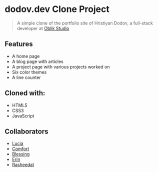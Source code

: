 # dodov.dev Clone Project

> A simple clone of the portfolio site of Hristiyan Dodov, a full-stack developer at [Oblik Studio](https://oblik.studio/)

## Features

-   A home page
-   A blog page with articles
-   A project page with various projects worked on
-   Six color themes
-   A line counter

## Cloned with:

-   HTML5
-   CSS3
-   JavaScript

## Collaborators

-   [Lucia](https://github.com/ChinatuL)
-   [Comfort](https://github.com/Comiluve2002)
-   [Blessing](https://github.com/Princessb1)
-   [Erin](https://github.com/Erinayo0000)
-   [Rasheedat](https://github.com/Rashidamosi)
